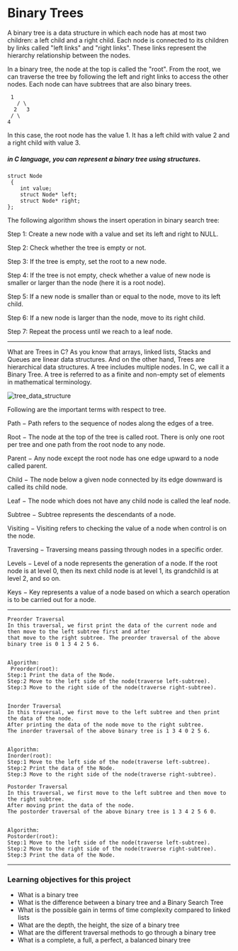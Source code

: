 # Binary Trees

A binary tree is a data structure in which each node has at most two children: a left child and a right child.
 Each node is connected to its children by links called "left links" and "right links". These links represent the hierarchy relationship between the nodes.

In a binary tree, the node at the top is called the "root". From the root, we can traverse the tree by following the left and right links to access the other nodes. 
Each node can have subtrees that are also binary trees.

     1
       / \
      2   3
     / \
    4   

In this case, the root node has the value 1. It has a left child with value 2 and a right child with value 3.

##### in C language, you can represent a binary tree using structures.

```
struct Node
 {
    int value;
    struct Node* left;
    struct Node* right;
};
```



The following algorithm shows the insert operation in binary search tree:

Step 1: Create a new node with a value and set its left and right to NULL.

Step 2: Check whether the tree is empty or not.

Step 3: If the tree is empty, set the root to a new node.

Step 4: If the tree is not empty, check whether a value of new node is smaller or larger than the node (here it is a root node).

Step 5: If a new node is smaller than or equal to the node, move to its left child.

Step 6: If a new node is larger than the node, move to its right child.

Step 7: Repeat the process until we reach to a leaf node.

--------------------------------------------------------------------------------------------------------------

What are Trees in C?
As you know that arrays, linked lists, Stacks and Queues are linear data structures. And on the other hand, Trees are hierarchical data structures. A tree includes multiple nodes. In C, we call it a Binary Tree. A tree is referred to as a finite and non-empty set of elements in mathematical terminology.


![tree_data_structure](https://github.com/gabrielblasina/holbertonschool-binary_trees/assets/124454895/a5d73c80-cebe-43d2-a9fa-3befff0494dd)




Following are the important terms with respect to tree.

Path − Path refers to the sequence of nodes along the edges of a tree.

Root − The node at the top of the tree is called root. There is only one root per tree and one path from the root node to any node.

Parent − Any node except the root node has one edge upward to a node called parent.

Child − The node below a given node connected by its edge downward is called its child node.

Leaf − The node which does not have any child node is called the leaf node.

Subtree − Subtree represents the descendants of a node.

Visiting − Visiting refers to checking the value of a node when control is on the node.

Traversing − Traversing means passing through nodes in a specific order.

Levels − Level of a node represents the generation of a node. If the root node is at level 0, then its next child node is at level 1, its grandchild is at level 2, and so on.

Keys − Key represents a value of a node based on which a search operation is to be carried out for a node.

----------------------------------------------------------------------------------------------------------------
``` 
Preorder Traversal 
In this traversal, we first print the data of the current node and then move to the left subtree first and after 
that move to the right subtree. The preorder traversal of the above binary tree is 0 1 3 4 2 5 6.


Algorithm: 
 Preorder(root): 
Step:1 Print the data of the Node. 
Step:2 Move to the left side of the node(traverse left-subtree). 
Step:3 Move to the right side of the node(traverse right-subtree).


Inorder Traversal
In this traversal, we first move to the left subtree and then print the data of the node.
After printing the data of the node move to the right subtree. 
The inorder traversal of the above binary tree is 1 3 4 0 2 5 6.


Algorithm:  
Inorder(root): 
Step:1 Move to the left side of the node(traverse left-subtree). 
Step:2 Print the data of the Node.  
Step:3 Move to the right side of the node(traverse right-subtree).

Postorder Traversal
In this traversal, we first move to the left subtree and then move to the right subtree. 
After moving print the data of the node. 
The postorder traversal of the above binary tree is 1 3 4 2 5 6 0.


Algorithm: 
Postorder(root): 
Step:1 Move to the left side of the node(traverse left-subtree). 
Step:2 Move to the right side of the node(traverse right-subtree). 
Step:3 Print the data of the Node.
```
----------------------------------------------------------------------------------------------------------------


### Learning objectives for this project
- What is a binary tree
- What is the difference between a binary tree and a Binary Search Tree
- What is the possible gain in terms of time complexity compared to linked lists
- What are the depth, the height, the size of a binary tree
- What are the different traversal methods to go through a binary tree
- What is a complete, a full, a perfect, a balanced binary tree

